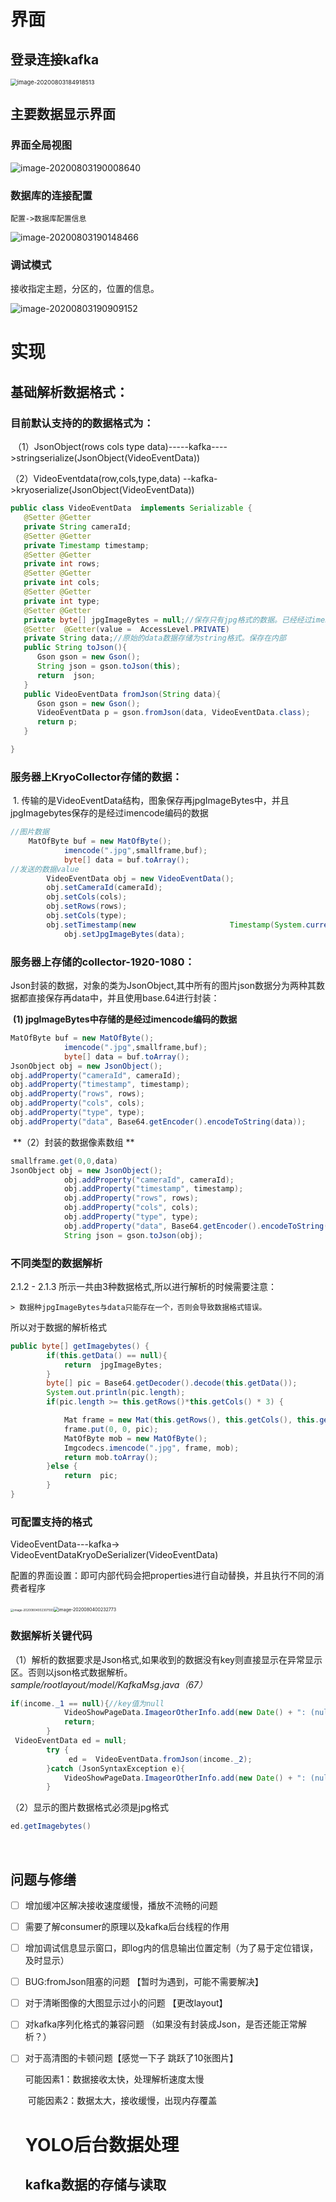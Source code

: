# 界面

## 登录连接kafka

<img src="kafka界面.assets/image-20200803184918513.png" alt="image-20200803184918513" style="zoom:67%;" />



## 主要数据显示界面

### 界面全局视图

![image-20200803190008640](kafka界面.assets/image-20200803190008640.png)

### 数据库的连接配置

`配置->数据库配置信息`

![image-20200803190148466](kafka界面.assets/image-20200803190148466.png)

### 调试模式

接收指定主题，分区的，位置的信息。

![image-20200803190909152](kafka界面.assets/image-20200803190909152.png)

# 实现

## 基础解析数据格式：

###  目前默认支持的的数据格式为：

​	（1）JsonObject(rows cols type data)-----kafka---->stringserialize(JsonObject(VideoEventData))

（2）VideoEventdata(row,cols,type,data) --kafka->kryoserialize(JsonObject(VideoEventData))

```java
public class VideoEventData  implements Serializable {
   @Setter @Getter
   private String cameraId;
   @Setter @Getter
   private Timestamp timestamp;
   @Setter @Getter
   private int rows;
   @Setter @Getter
   private int cols;
   @Setter @Getter
   private int type;
   @Setter @Getter
   private byte[] jpgImageBytes = null;//保存只有jpg格式的数据。已经经过imencode编码
   @Setter  @Getter(value =  AccessLevel.PRIVATE)
   private String data;//原始的data数据存储为string格式。保存在内部
   public String toJson(){
      Gson gson = new Gson();
      String json = gson.toJson(this);
      return  json;
   }
   public VideoEventData fromJson(String data){
      Gson gson = new Gson();
      VideoEventData p = gson.fromJson(data, VideoEventData.class);
      return p;
   }

}
```

###  服务器上KryoCollector存储的数据：

​	1. 传输的是VideoEventData结构，图象保存再jpgImageBytes中，并且jpgImagebytes保存的是经过imencode编码的数据

```java
//图片数据
	MatOfByte buf = new MatOfByte();
			imencode(".jpg",smallframe,buf);
			byte[] data = buf.toArray();		
//发送的数据value
		VideoEventData obj = new VideoEventData();
		obj.setCameraId(cameraId);
		obj.setCols(cols);
		obj.setRows(rows);
		obj.setCols(type);
		obj.setTimestamp(new                     Timestamp(System.currentTimeMillis()));
			obj.setJpgImageBytes(data);
```

### 服务器上存储的collector-1920-1080：

Json封装的数据，对象的类为JsonObject,其中所有的图片json数据分为两种其数据都直接保存再data中，并且使用base.64进行封装：

​	   **(1) jpgImageBytes中存储的是经过imencode编码的数据**

```java
MatOfByte buf = new MatOfByte();
			imencode(".jpg",smallframe,buf);
			byte[] data = buf.toArray();
JsonObject obj = new JsonObject();
obj.addProperty("cameraId", cameraId);
obj.addProperty("timestamp", timestamp);
obj.addProperty("rows", rows);
obj.addProperty("cols", cols);
obj.addProperty("type", type);
obj.addProperty("data", Base64.getEncoder().encodeToString(data));
```

​			**（2）封装的数据像素数组 **

```java
smallframe.get(0,0,data)
JsonObject obj = new JsonObject();
			obj.addProperty("cameraId", cameraId);
			obj.addProperty("timestamp", timestamp);
			obj.addProperty("rows", rows);
			obj.addProperty("cols", cols);
			obj.addProperty("type", type);
			obj.addProperty("data", Base64.getEncoder().encodeToString(data));
			String json = gson.toJson(obj);
```

### 不同类型的数据解析

2.1.2 - 2.1.3 所示一共由3种数据格式,所以进行解析的时候需要注意：

	> 数据种jpgImageBytes与data只能存在一个，否则会导致数据格式错误。

所以对于数据的解析格式

```java
public byte[] getImagebytes() {
		if(this.getData() == null){
			return  jpgImageBytes;
		}
		byte[] pic = Base64.getDecoder().decode(this.getData());
		System.out.println(pic.length);
		if(pic.length >= this.getRows()*this.getCols() * 3) {

			Mat frame = new Mat(this.getRows(), this.getCols(), this.getType());
			frame.put(0, 0, pic);
			MatOfByte mob = new MatOfByte();
			Imgcodecs.imencode(".jpg", frame, mob);
			return mob.toArray();
		}else {
			return  pic;
		}
}
```





### 可配置支持的格式



VideoEventData---kafka-> VideoEventDataKryoDeSerializer(VideoEventData)

配置的界面设置：即可内部代码会把properties进行自动替换，并且执行不同的消费者程序

​	<img src="kafka界面.assets/image-20200804002307593.png" alt="image-20200804002307593" style="zoom:33%;" /><img src="kafka界面.assets/image-20200804002327743.png" alt="image-2020080400232773" style="zoom:50%;" />

### 数据解析关键代码

（1）解析的数据要求是Json格式,如果收到的数据没有key则直接显示在异常显示区。否则以json格式数据解析。*sample/rootlayout/model/KafkaMsg.java（67）*

```java
if(income._1 == null){//key值为null
            VideoShowPageData.ImageorOtherInfo.add(new Date() + ": (null" +"," + income._2 + ")\n");
            return;
        }
 VideoEventData ed = null;
        try {
             ed =  VideoEventData.fromJson(income._2);
        }catch (JsonSyntaxException e){
            VideoShowPageData.ImageorOtherInfo.add(new Date() + ": (null" +"," + income._2 + ")\n");
        }

```



（2）显示的图片数据格式必须是jpg格式

```java
ed.getImagebytes()
```



​

## 问题与修缮

- [ ] 增加缓冲区解决接收速度缓慢，播放不流畅的问题

- [ ] 需要了解consumer的原理以及kafka后台线程的作用

- [ ] 增加调试信息显示窗口，即log内的信息输出位置定制（为了易于定位错误，及时显示）

- [ ] BUG:fromJson阻塞的问题 【暂时为遇到，可能不需要解决】

- [ ] 对于清晰图像的大图显示过小的问题 【更改layout】

- [ ] 对kafka序列化格式的兼容问题 （如果没有封装成Json，是否还能正常解析？）

- [ ] 对于高清图的卡顿问题【感觉一下子 跳跃了10张图片】

     可能因素1：数据接收太快，处理解析速度太慢

  ​    可能因素2：数据太大，接收缓慢，出现内存覆盖

  # YOLO后台数据处理

  ## kafka数据的存储与读取







​
